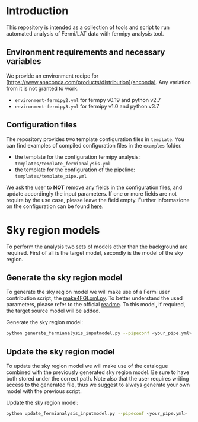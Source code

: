 # Introduction

This repository is intended as a collection of tools and script to run automated analysis of Fermi/LAT data with fermipy analysis tool. 

## Environment requirements and necessary variables

We provide an environment recipe for [https://www.anaconda.com/products/distribution](anconda). Any variation from it is not granted to work.

- <code>environment-fermipy2.yml</code> for fermpy v0.19 and python v2.7
- <code>environment-fermipy3.yml</code> for fermipy v1.0 and python v3.7 

## Configuration files

The repository provides two template configuration files in <code>template</code>. You can find examples of compiled configuration files in the <code>examples</code> folder.

- the template for the configuration fermipy analysis: <code>templates/template_fermianalysis.yml</code>
- the template for the configuration of the pipeline: <code>templates/template_pipe.yml</code>

We ask the user to <b>NOT</b> remove any fields in the configuration files, and update accordingly the input parameters. If one or more fields are not require by the use case, please leave the field empty. Further informazione on the configuration can be found [here](templates/README.md).

# Sky region models

To perform the analysis two sets of models other than the background are required. First of all is the target model, secondly is the model of the sky region. 

## Generate the sky region model

To generate the sky region model we will make use of a Fermi user contribution script, the [make4FGLxml.py](https://fermi.gsfc.nasa.gov/ssc/data/analysis/user/make4FGLxml.py). To better understand the used parameters, please refer to the official [readme](https://fermi.gsfc.nasa.gov/ssc/data/analysis/user/readme_make4FGLxml.txt). To this model, if required, the target source model will be added.

Generate the sky region model:
```bash
python generate_fermianalysis_inputmodel.py --pipeconf <your_pipe.yml>
```

## Update the sky region model

To update the sky region model we will make use of the catalogue combined with the previously generated sky region model. Be sure to have both stored under the correct path. Note also that the user requires writing access to the generated file, thus we suggest to always generate your own model with the previous script.

Update the sky region model:
```bash
python update_fermianalysis_inputmodel.py --pipeconf <your_pipe.yml>
```